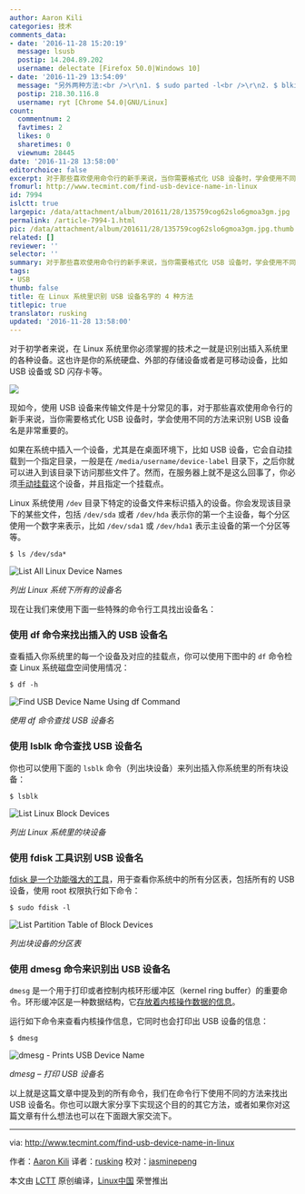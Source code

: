 ```yaml
---
author: Aaron Kili
categories: 技术
comments_data:
- date: '2016-11-28 15:20:19'
  message: lsusb
  postip: 14.204.89.202
  username: delectate [Firefox 50.0|Windows 10]
- date: '2016-11-29 13:54:09'
  message: "另外两种方法:<br />\r\n1. $ sudo parted -l<br />\r\n2. $ blkid"
  postip: 218.30.116.8
  username: ryt [Chrome 54.0|GNU/Linux]
count:
  commentnum: 2
  favtimes: 2
  likes: 0
  sharetimes: 0
  viewnum: 28445
date: '2016-11-28 13:58:00'
editorchoice: false
excerpt: 对于那些喜欢使用命令行的新手来说，当你需要格式化 USB 设备时，学会使用不同的方法来识别 USB 设备名是非常重要的。
fromurl: http://www.tecmint.com/find-usb-device-name-in-linux
id: 7994
islctt: true
largepic: /data/attachment/album/201611/28/135759cog62slo6gmoa3gm.jpg
permalink: /article-7994-1.html
pic: /data/attachment/album/201611/28/135759cog62slo6gmoa3gm.jpg.thumb.jpg
related: []
reviewer: ''
selector: ''
summary: 对于那些喜欢使用命令行的新手来说，当你需要格式化 USB 设备时，学会使用不同的方法来识别 USB 设备名是非常重要的。
tags:
- USB
thumb: false
title: 在 Linux 系统里识别 USB 设备名字的 4 种方法
titlepic: true
translator: rusking
updated: '2016-11-28 13:58:00'
---
```


对于初学者来说，在 Linux 系统里你必须掌握的技术之一就是识别出插入系统里的各种设备。这也许是你的系统硬盘、外部的存储设备或者是可移动设备，比如 USB 设备或 SD 闪存卡等。


![](/data/attachment/album/201611/28/135759cog62slo6gmoa3gm.jpg)


现如今，使用 USB 设备来传输文件是十分常见的事，对于那些喜欢使用命令行的新手来说，当你需要格式化 USB 设备时，学会使用不同的方法来识别 USB 设备名是非常重要的。


如果在系统中插入一个设备，尤其是在桌面环境下，比如 USB 设备，它会自动挂载到一个指定目录，一般是在 `/media/username/device-label` 目录下，之后你就可以进入到该目录下访问那些文件了。然而，在服务器上就不是这么回事了，你必须[手动挂载](http://www.tecmint.com/mount-filesystem-in-linux/)这个设备，并且指定一个挂载点。


Linux 系统使用 `/dev` 目录下特定的设备文件来标识插入的设备。你会发现该目录下的某些文件，包括 `/dev/sda` 或者 `/dev/hda` 表示你的第一个主设备，每个分区使用一个数字来表示，比如 `/dev/sda1` 或 `/dev/hda1` 表示主设备的第一个分区等等。



```
$ ls /dev/sda*

```

![List All Linux Device Names](/data/attachment/album/201611/28/135808l6nxfufxkwxfz615.png)


*列出 Linux 系统下所有的设备名*


现在让我们来使用下面一些特殊的命令行工具找出设备名：


### 使用 df 命令来找出插入的 USB 设备名


查看插入你系统里的每一个设备及对应的挂载点，你可以使用下图中的 `df` 命令检查 Linux 系统磁盘空间使用情况：



```
$ df -h

```

![Find USB Device Name Using df Command](/data/attachment/album/201611/28/135809q8cfwvxcxvv81x16.png)


*使用 df 命令查找 USB 设备名*


### 使用 lsblk 命令查找 USB 设备名


你也可以使用下面的 `lsblk` 命令（列出块设备）来列出插入你系统里的所有块设备：



```
$ lsblk

```

![List Linux Block Devices](/data/attachment/album/201611/28/135810u303g3nnnvxgnuu0.png)


*列出 Linux 系统里的块设备*


### 使用 fdisk 工具识别 USB 设备名


[fdisk 是一个功能强大的工具](http://www.tecmint.com/fdisk-commands-to-manage-linux-disk-partitions/)，用于查看你系统中的所有分区表，包括所有的 USB 设备，使用 root 权限执行如下命令：



```
$ sudo fdisk -l

```

![List Partition Table of Block Devices](/data/attachment/album/201611/28/135811qgfsa9vf8g0zoh8i.png)


*列出块设备的分区表*


### 使用 dmesg 命令来识别出 USB 设备名


`dmesg` 是一个用于打印或者控制内核环形缓冲区（kernel ring buffer）的重要命令。环形缓冲区是一种数据结构，它[存放着内核操作数据的信息](http://www.tecmint.com/dmesg-commands/)。


运行如下命令来查看内核操作信息，它同时也会打印出 USB 设备的信息：



```
$ dmesg

```

![dmesg - Prints USB Device Name](/data/attachment/album/201611/28/135811m8m3ssnrps8pp3j3.png)


*dmesg – 打印 USB 设备名*


以上就是这篇文章中提及到的所有命令，我们在命令行下使用不同的方法来找出 USB 设备名。你也可以跟大家分享下实现这个目的的其它方法，或者如果你对这篇文章有什么想法也可以在下面跟大家交流下。




---


via: <http://www.tecmint.com/find-usb-device-name-in-linux>


作者：[Aaron Kili](http://www.tecmint.com/author/aaronkili/) 译者：[rusking](https://github.com/rusking) 校对：[jasminepeng](https://github.com/jasminepeng)


本文由 [LCTT](https://github.com/LCTT/TranslateProject) 原创编译，[Linux中国](https://linux.cn/) 荣誉推出